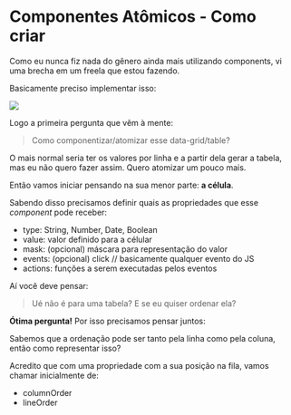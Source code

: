 # Componentes Atômicos - Como criar

Como eu nunca fiz nada do gênero ainda mais utilizando components, vi uma brecha em um freela que estou fazendo.

Basicamente preciso implementar isso:

![](https://github.com/suissa/componentes-atomicos-como-fazer/blob/master/imgs/oquefazer.png?raw=true)

Logo a primeira pergunta que vêm à mente:

> Como componentizar/atomizar esse data-grid/table? 

O mais normal seria ter os valores por linha e a partir dela gerar a tabela, mas eu não quero fazer assim. Quero atomizar um pouco mais.

Então vamos iniciar pensando na sua menor parte: **a célula**.

Sabendo disso precisamos definir quais as propriedades que esse *component* pode receber:

- type: String, Number, Date, Boolean
- value: valor definido para a célular
- mask: (opcional) máscara para representação do valor
- events: (opcional) click // basicamente qualquer evento do JS
- actions: funções a serem executadas pelos eventos

Aí você deve pensar:

> Ué não é para uma tabela? E se eu quiser ordenar ela?

**Ótima pergunta!** Por isso precisamos pensar juntos:

Sabemos que a ordenação pode ser tanto pela linha como pela coluna, então como representar isso?

Acredito que com uma propriedade com a sua posição na fila, vamos chamar inicialmente de:

- columnOrder
- lineOrder


